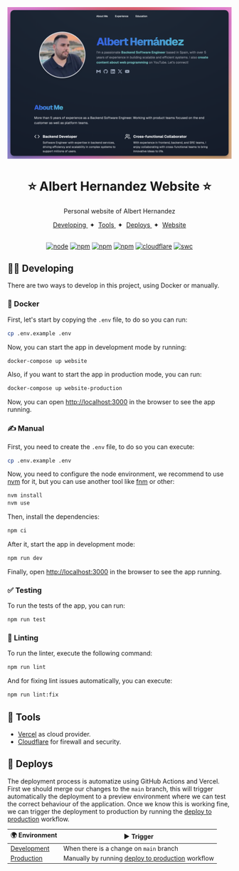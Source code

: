 <p align="center">
  <a href="https://alberthernandez.dev/" target="blank"><img src="images/web.png" alt="Albert Hernandez Website" width="1000" /></a>
</p>

<h1 align="center">⭐ Albert Hernandez Website ⭐</h1>

<p align="center">
  Personal website of Albert Hernandez
</p>

<div align="center">
    <a href="#-developing">
        Developing
    </a>
    <span>&nbsp;✦&nbsp;</span>
    <a href="#-tools">
        Tools
    </a>
    <span>&nbsp;✦&nbsp;</span>
    <a href="#-deploys">
        Deploys
    </a>
    <span>&nbsp;✦&nbsp;</span>
    <a href="https://alberthernandez.dev/">
        Website
    </a>
</div>

<br>

<p align="center">
  <a href="https://nodejs.org/docs/latest-v20.x/api/index.html"><img src="https://img.shields.io/badge/🐢 node-20.x-green.svg" alt="node"/></a>
  <a href="https://www.npmjs.com/"><img src="https://img.shields.io/badge/📦 npm-10.x-red.svg" alt="npm"/></a>
  <a href="https://nextjs.org/"><img src="https://img.shields.io/badge/✨ Framework-NextJS-yellow.svg" alt="npm"/></a>
  <a href="https://vercel.com/albert-hernandez-dev/website"><img src="https://img.shields.io/badge/☁ Cloud-▲ Vercel-black.svg" alt="npm"/></a>
  <a href="https://dash.cloudflare.com/ee5cacf057a2ebbe042cebfc8e8f3945/alberthernandez.dev"><img src="https://img.shields.io/badge/🚪 Firewall-Cloudflare-orange.svg" alt="cloudflare"/></a>
  <a href="https://vitest.dev/"><img src="https://img.shields.io/badge/🧪 Test-Vitest-green.svg" alt="swc"/></a>
</p>

## 🧑‍💻 Developing

There are two ways to develop in this project, using Docker or manually.

### 🐳 Docker

First, let's start by copying the `.env` file, to do so you can run:

```bash
cp .env.example .env
```

Now, you can start the app in development mode by running:

```bash
docker-compose up website
```

Also, if you want to start the app in production mode, you can run:

```bash
docker-compose up website-production
```

Now, you can open [http://localhost:3000](http://localhost:3000) in the browser to see the app running.

### ✍️ Manual

First, you need to create the `.env` file, to do so you can execute:

```bash
cp .env.example .env
```

Now, you need to configure the node environment, we recommend to use [nvm](https://github.com/nvm-sh/nvm) for it, but you can use another tool like [fnm](https://github.com/Schniz/fnm) or other:

```bash
nvm install
nvm use
```

Then, install the dependencies:

```bash
npm ci
```

After it, start the app in development mode:

```bash
npm run dev
```

Finally, open [http://localhost:3000](http://localhost:3000) in the browser to see the app running.

### ✅ Testing

To run the tests of the app, you can run:

```bash
npm run test
```

### 💅 Linting

To run the linter, execute the following command:

```bash
npm run lint
```

And for fixing lint issues automatically, you can execute:

```bash
npm run lint:fix
```

## 💼 Tools

- [Vercel](https://vercel.com/) as cloud provider.
- [Cloudflare](https://www.cloudflare.com/) for firewall and security.

## 🚀 Deploys

The deployment process is automatize using GitHub Actions and Vercel. First we should merge our changes to the `main` branch, this will trigger automatically the deployment to a preview environment where we can test the correct behaviour of the application. Once we know this is working fine, we can trigger the deployment to production by running the [deploy to production](https://github.com/AlbertHernandez/website/actions/workflows/deploy-to-production.yml) workflow.

| **🌍 Environment**                                                      | **▶︎ Trigger**                                                                                                                            |
| ----------------------------------------------------------------------- | ------------------------------------------------------------------------------------------------------------------------------------------ |
| [Development](https://website-git-main-albert-hernandez-dev.vercel.app) | When there is a change on `main` branch                                                                                                    |
| [Production](https://alberthernandez.dev/)                              | Manually by running [deploy to production](https://github.com/AlbertHernandez/website/actions/workflows/deploy-to-production.yml) workflow |
